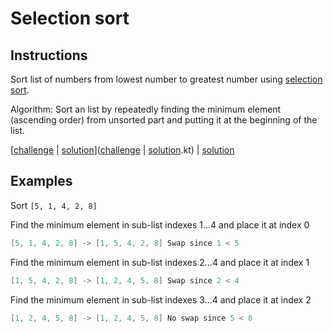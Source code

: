# Selection sort

## Instructions

Sort list of numbers from lowest number to greatest number using
[selection sort](https://en.wikipedia.org/wiki/Selection_sort).

Algorithm: Sort an list by repeatedly finding the minimum element (ascending order) from unsorted part and putting it at
the beginning of the list.

[[challenge](challenge) | [solution](solution.kt)]([challenge](challenge) | [solution](solution.kt).kt) | [solution](solution.kt)

## Examples

Sort `[5, 1, 4, 2, 8]`

Find the minimum element in sub-list indexes 1...4 and place it at index 0
```kotlin
[5, 1, 4, 2, 8] -> [1, 5, 4, 2, 8] Swap since 1 < 5
```

Find the minimum element in sub-list indexes 2...4 and place it at index 1
```kotlin
[1, 5, 4, 2, 8] -> [1, 2, 4, 5, 8] Swap since 2 < 4
```

Find the minimum element in sub-list indexes 3...4 and place it at index 2
```kotlin
[1, 2, 4, 5, 8] -> [1, 2, 4, 5, 8] No swap since 5 < 8
```
